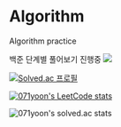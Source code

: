 # Algorithm
Algorithm practice

백준 단계별 풀어보기 진행중
<a href="https://yeonggi.notion.site/Algorithm-aa104ad0e6bc4bad891506216c2c8004" target="_blank"><img src="https://img.shields.io/badge/Notion-FFFFFF?style=flat&logo=Notion&logoColor=000000"/></a>

[![Solved.ac 프로필](http://mazassumnida.wtf/api/v2/generate_badge?boj=dbs3924)](https://solved.ac/dbs3924)

[![071yoon's LeetCode stats](https://leetcode-stats-six.vercel.app/api?username=071yoon)](https://github.com/KnlnKS/leetcode-stats)

![071yoon's solved.ac stats](https://github-readme-solvedac.hyp3rflow.vercel.app/api/?handle=dbs3924)
